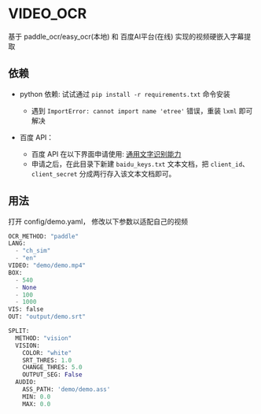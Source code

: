 # VIDEO_OCR

基于 paddle_ocr/easy_ocr(本地) 和 百度AI平台(在线) 实现的视频硬嵌入字幕提取

## 依赖

+ python 依赖:  试试通过  `pip install -r requirements.txt` 命令安装

  +  遇到 `ImportError: cannot import name 'etree'` 错误，重装 `lxml` 即可解决

+ 百度 API：
  + 百度 API 在以下界面申请使用: [通用文字识别能力](https://ai.baidu.com/tech/ocr/general)
  + 申请之后，在此目录下新建 `baidu_keys.txt` 文本文档，把 `client_id`、 `client_secret`  分成两行存入该文本文档即可。

## 用法

打开 config/demo.yaml， 修改以下参数以适配自己的视频

```python
OCR_METHOD: "paddle"
LANG:
  - "ch_sim"
  - "en"
VIDEO: "demo/demo.mp4"
BOX:
  - 540
  - None
  - 100
  - 1000
VIS: false
OUT: "output/demo.srt"

SPLIT:
  METHOD: "vision"
  VISION:
    COLOR: "white"
    SRT_THRES: 1.0
    CHANGE_THRES: 5.0
    OUTPUT_SEG: False
  AUDIO:
    ASS_PATH: 'demo/demo.ass'
    MIN: 0.0
    MAX: 0.0
```


